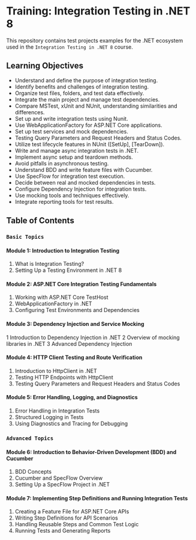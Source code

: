 # Training: Integration Testing in .NET 8

This repository contains test projects examples for the .NET ecosystem used in the `Integration Testing in .NET 8` course.

## Learning Objectives

- Understand and define the purpose of integration testing.
- Identify benefits and challenges of integration testing.
- Organize test files, folders, and test data effectively.
- Integrate the main project and manage test dependencies.
- Compare MSTest, xUnit and NUnit, understanding similarities and differences.
- Set up and write integration tests using Nunit.
- Use WebApplicationFactory for ASP.NET Core applications.
- Set up test services and mock dependencies.
- Testing Query Parameters and Request Headers and Status Codes.
- Utilize test lifecycle features in NUnit ([SetUp], [TearDown]).
- Write and manage async integration tests in .NET.
- Implement async setup and teardown methods.
- Avoid pitfalls in asynchronous testing.
- Understand BDD and write feature files with Cucumber.
- Use SpecFlow for integration test execution.
- Decide between real and mocked dependencies in tests.
- Configure Dependency Injection for integration tests.
- Use mocking tools and techniques effectively.
- Integrate reporting tools for test results.

## Table of Contents

### `Basic Topics`

#### Module 1: Introduction to Integration Testing

1. What is Integration Testing?
2. Setting Up a Testing Environment in .NET 8

#### Module 2: ASP.NET Core Integration Testing Fundamentals

1. Working with ASP.NET Core TestHost
2. WebApplicationFactory in .NET
3. Configuring Test Environments and Dependencies

#### Module 3: Dependency Injection and Service Mocking

1 Introduction to Dependency Injection in .NET
2 Overview of mocking libraries in .NET
3 Advanced Dependency Injection

#### Module 4: HTTP Client Testing and Route Verification

1. Introduction to HttpClient in .NET
2. Testing HTTP Endpoints with HttpClient
3. Testing Query Parameters and Request Headers and Status Codes

#### Module 5: Error Handling, Logging, and Diagnostics

1. Error Handling in Integration Tests
2. Structured Logging in Tests
3. Using Diagnostics and Tracing for Debugging

### `Advanced Topics`

#### Module 6: Introduction to Behavior-Driven Development (BDD) and Cucumber

1. BDD Concepts
2. Cucumber and SpecFlow Overview
3. Setting Up a SpecFlow Project in .NET

#### Module 7: Implementing Step Definitions and Running Integration Tests

1. Creating a Feature File for ASP.NET Core APIs
2. Writing Step Definitions for API Scenarios
3. Handling Reusable Steps and Common Test Logic
4. Running Tests and Generating Reports
